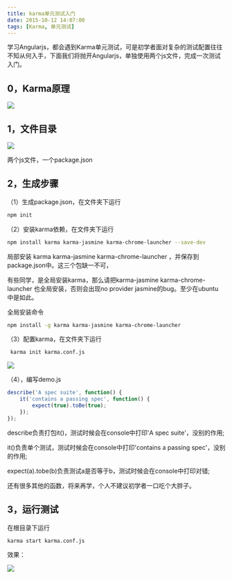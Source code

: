 ```yaml
---
title: karma单元测试入门
date: 2015-10-12 14:07:00
tags: [Karma, 单元测试]
---
```


学习Angularjs，都会遇到Karma单元测试，可是初学者面对复杂的测试配置往往不知从何入手，下面我们将抛开Angularjs，单独使用两个js文件，完成一次测试入门。

<!--more-->

## 0，Karma原理

![](https://ws1.sinaimg.cn/large/83900b4egw1f9yh3oak07j20is08sjs6.jpg)

## 1，文件目录

![](https://ws4.sinaimg.cn/large/83900b4egw1f9yh3ojd3vj204002qdfs.jpg)

两个js文件，一个package.json

## 2，生成步骤

（1）生成package.json，在文件夹下运行

```sh
npm init
```

（2）安装karma依赖，在文件夹下运行

```sh
npm install karma karma-jasmine karma-chrome-launcher --save-dev
```

局部安装 karma karma-jasmine karma-chrome-launcher ，并保存到package.json中。这三个包缺一不可，

有些同学，是全局安装karma，那么请把karma-jasmine karma-chrome-launcher 也全局安装，否则会出现no provider jasmine的bug。至少在ubuntu 中是如此。

全局安装命令

```sh
npm install -g karma karma-jasmine karma-chrome-launcher 
```

（3）配置karma，在文件夹下运行

```sh
 karma init karma.conf.js
```

![](https://ws4.sinaimg.cn/large/83900b4egw1f9yh3slsiaj20nd0fpn2o.jpg)

（4），编写demo.js

```js
describe('A spec suite', function() {
    it('contains a passing spec', function() {
        expect(true).toBe(true);
    });
});
```

describe负责打包it()，测试时候会在console中打印'A spec suite'，没别的作用;

it()负责单个测试，测试时候会在console中打印'contains a passing spec'，没别的作用;

expect(a).tobe(b)负责测试a是否等于b，测试时候会在console中打印对错;

还有很多其他的函数，将来再学，个人不建议初学者一口吃个大胖子。

## 3，运行测试

在根目录下运行

```sh
karma start karma.conf.js
```

效果：

![](https://ws1.sinaimg.cn/large/83900b4egw1f9yh3rxlt3j20mf0dltan.jpg)
